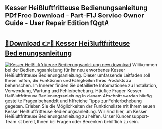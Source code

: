 ## Kesser Heißluftfritteuse Bedienungsanleitung PDf Free Download - Part-F1J Service Owner Guide - User Repair Edition fQgtA

# <h2><a href="http://df4o50.blite.top/?on=Kesser+Hei%c3%9fluftfritteuse+Bedienungsanleitung">🔗Download 👉🔴 Kesser Heißluftfritteuse Bedienungsanleitung</a></h2>

[![Kesser Heißluftfritteuse Bedienungsanleitung new download](https://i.imgur.com/lujVjoI.png)](http://df4o50.blite.top/?on=Kesser+Hei%c3%9fluftfritteuse+Bedienungsanleitung)
Willkommen bei der Bedienungsanleitung für Ihr neu erworbenes Kesser Heißluftfritteuse Bedienungsanleitung. Dieser umfassende Leitfaden soll Ihnen helfen, die Funktionen und Fähigkeiten Ihres Produkts zu beherrschen. Im Inneren finden Sie detaillierte Informationen zu Installation, Verwendung, Wartung und Fehlerbehebung. Häufige Fragen Kesser Heißluftfritteuse Bedienungsanleitung In diesem Abschnitt werden häufig gestellte Fragen behandelt und hilfreiche Tipps zur Fehlerbehebung gegeben. Erleben Sie die Möglichkeiten der Funktionsliste mit Ihrem neuen Kesser Heißluftfritteuse Bedienungsanleitung. Wir sind hier, um Kesser Heißluftfritteuse Bedienungsanleitung zu helfen. Unser Kundensupport-Team ist bereit, Ihnen bei Fragen oder Bedenken behilflich zu sein.
